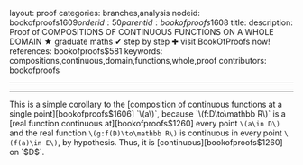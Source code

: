 layout: proof
categories: branches,analysis
nodeid: bookofproofs$1609
orderid: 50
parentid: bookofproofs$1608
title: 
description:  Proof of COMPOSITIONS OF CONTINUOUS FUNCTIONS ON A WHOLE DOMAIN &#9733; graduate maths &#10004; step by step &#10010; visit BookOfProofs now!
references: bookofproofs$581
keywords: compositions,continuous,domain,functions,whole,proof
contributors: bookofproofs

---


---

This is a simple corollary to the [composition of continuous functions at a single point][bookofproofs$1606] `\(a\)`, because `\(f:D\to\mathbb R\)` is a [real function continuous at][bookofproofs$1260] every point `\(a\in D\)` and the real function `\(g:f(D)\to\mathbb R\)` is continuous in every point `\(f(a)\in E\)`, by hypothesis. Thus, it is [continuous][bookofproofs$1260] on `$D$`.
